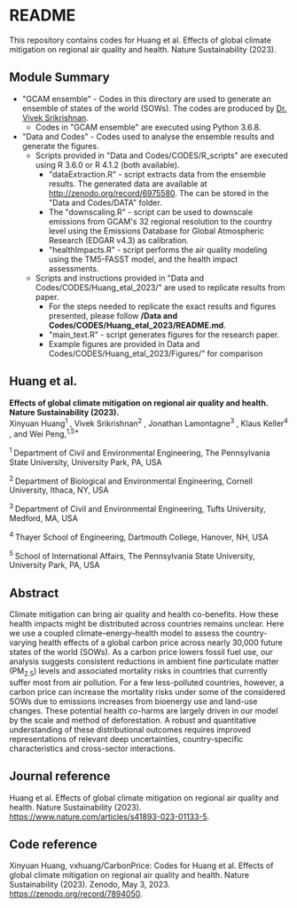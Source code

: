 # README
This repository contains codes for Huang et al. Effects of global climate mitigation on regional air quality and health. Nature Sustainability (2023).

Module Summary
--------------
* "GCAM ensemble" - Codes in this directory are used to generate an ensemble of states of the world (SOWs). The codes are produced by [Dr. Vivek Srikrishnan](https://github.com/vsrikrish).
  * Codes in "GCAM ensemble" are executed using Python 3.6.8.  
* "Data and Codes" - Codes used to analyse the ensemble results and generate the figures. 
  * Scripts provided in "Data and Codes/CODES/R_scripts" are executed using R 3.6.0 or R 4.1.2 (both available).
    * "dataExtraction.R" - script extracts data from the ensemble results. The generated data are available at http://zenodo.org/record/6975580. The can be stored in the "Data and Codes/DATA" folder. 
    * The "downscaling.R" - script can be used to downscale emissions from GCAM's 32 regional resolution to the country level using the Emissions Database for Global Atmospheric Research (EDGAR v4.3) as calibration. 
    * "healthImpacts.R" - script performs the air quality modeling using the TM5-FASST model, and the health impact assessments. 
  * Scripts and instructions provided in "Data and Codes/CODES/Huang_etal_2023/" are used to replicate results from paper.
    *  For the steps needed to replicate the exact results and figures presented, please follow **/Data and Codes/CODES/Huang_etal_2023/README.md**.
    * "main_text.R" - script generates figures for the research paper. 
    *  Example figures are provided in Data and Codes/CODES/Huang_etal_2023/Figures/" for comparison


## Huang et al. 
**Effects of global climate mitigation on regional air quality and health. Nature Sustainability (2023).**  
Xinyuan Huang<sup>1</sup> , Vivek Srikrishnan<sup>2</sup> , Jonathan Lamontagne<sup>3</sup> , Klaus Keller<sup>4</sup> , and Wei Peng,<sup>1,5\*</sup> 

<sup>1 </sup> Department of Civil and Environmental Engineering, The Pennsylvania State University, University Park, PA, USA

<sup>2 </sup> Department of Biological and Environmental Engineering, Cornell University, Ithaca, NY, USA

<sup>3 </sup> Department of Civil and Environmental Engineering, Tufts University, Medford, MA, USA

<sup>4 </sup> Thayer School of Engineering, Dartmouth College, Hanover, NH, USA

<sup>5 </sup> School of International Affairs, The Pennsylvania State University, University Park, PA, USA

## Abstract
Climate mitigation can bring air quality and health co-benefits. How these health impacts might be distributed across countries remains unclear. Here we use a coupled climate–energy–health model to assess the country-varying health effects of a global carbon price across nearly 30,000 future states of the world (SOWs). As a carbon price lowers fossil fuel use, our analysis suggests consistent reductions in ambient fine particulate matter (PM<sub>2.5</sub>) levels and associated mortality risks in countries that currently suffer most from air pollution. For a few less-polluted countries, however, a carbon price can increase the mortality risks under some of the considered SOWs due to emissions increases from bioenergy use and land-use changes. These potential health co-harms are largely driven in our model by the scale and method of deforestation. A robust and quantitative understanding of these distributional outcomes requires improved representations of relevant deep uncertainties, country-specific characteristics and cross-sector interactions.

## Journal reference
Huang et al. Effects of global climate mitigation on regional air quality and health. Nature Sustainability (2023). https://www.nature.com/articles/s41893-023-01133-5. 

## Code reference
Xinyuan Huang, vxhuang/CarbonPrice: Codes for Huang et al. Effects of global climate mitigation on regional air quality and health. Nature Sustainability (2023). Zenodo, May 3, 2023. https://zenodo.org/record/7894050. 
